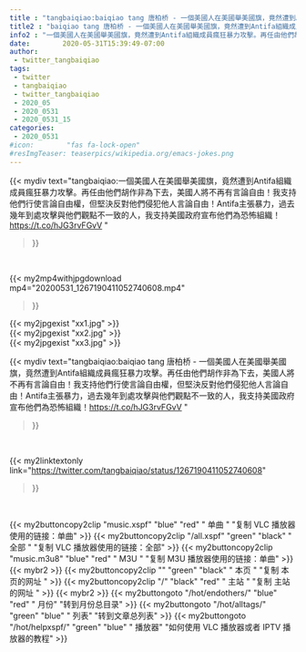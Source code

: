 ```yaml
---
title : "tangbaiqiao:baiqiao tang 唐柏桥 - 一個美國人在美國舉美國旗，竟然遭到Antifa組織成員瘋狂暴力攻擊。再任由他們胡作非為下去，美國人將不再有言論自由！我支持他們行使言論自由權，但堅決反對他們侵犯他人言論自由！Antifa主張暴力，過去幾年到處攻擊與他們觀點不一致的人，我支持美國政府宣布他們為恐怖組織！https://t.co/hJG3rvFGvV "
title2 : "baiqiao tang 唐柏桥 - 一個美國人在美國舉美國旗，竟然遭到Antifa組織成員瘋狂暴力攻擊。再任由他們胡作非為下去，美國人將不再有言論自由！我支持他們行使言論自由權，但堅決反對他們侵犯他人言論自由！Antifa主張暴力，過去幾年到處攻擊與他們觀點不一致的人，我支持美國政府宣布他們為恐怖組織！https://t.co/hJG3rvFGvV "
info2 : "一個美國人在美國舉美國旗，竟然遭到Antifa組織成員瘋狂暴力攻擊。再任由他們胡作非為下去，美國人將不再有言論自由！我支持他們行使言論自由權，但堅決反對他們侵犯他人言論自由！Antifa主張暴力，過去幾年到處攻擊與他們觀點不一致的人，我支持美國政府宣布他們為恐怖組織！https://t.co/hJG3rvFGvV "
date:        2020-05-31T15:39:49-07:00
author:
 - twitter_tangbaiqiao
tags:
 - twitter
 - tangbaiqiao
 - twitter_tangbaiqiao
 - 2020_05
 - 2020_0531
 - 2020_0531_15
categories:
 - 2020_0531
#icon:        "fas fa-lock-open"
#resImgTeaser: teaserpics/wikipedia.org/emacs-jokes.png
---
```


{{< mydiv text="tangbaiqiao:一個美國人在美國舉美國旗，竟然遭到Antifa組織成員瘋狂暴力攻擊。再任由他們胡作非為下去，美國人將不再有言論自由！我支持他們行使言論自由權，但堅決反對他們侵犯他人言論自由！Antifa主張暴力，過去幾年到處攻擊與他們觀點不一致的人，我支持美國政府宣布他們為恐怖組織！https://t.co/hJG3rvFGvV "
>}}
<br>


{{< my2mp4withjpgdownload mp4="20200531_1267190411052740608.mp4"
>}}

{{< my2jpgexist "xx1.jpg" >}}<br>
{{< my2jpgexist "xx2.jpg" >}}<br>
{{< my2jpgexist "xx3.jpg" >}}<br>



{{< mydiv text="tangbaiqiao:baiqiao tang 唐柏桥 - 一個美國人在美國舉美國旗，竟然遭到Antifa組織成員瘋狂暴力攻擊。再任由他們胡作非為下去，美國人將不再有言論自由！我支持他們行使言論自由權，但堅決反對他們侵犯他人言論自由！Antifa主張暴力，過去幾年到處攻擊與他們觀點不一致的人，我支持美國政府宣布他們為恐怖組織！https://t.co/hJG3rvFGvV "
>}}
<br>

{{< my2linktextonly link="https://twitter.com/tangbaiqiao/status/1267190411052740608"
>}}


<br>

{{< my2buttoncopy2clip "music.xspf"        "blue"   "red"    " 单曲 "  "复制 VLC 播放器使用的链接：单曲" >}} {{< my2buttoncopy2clip "/all.xspf"         "green"  "black"  " 全部 "  "复制 VLC 播放器使用的链接：全部" >}} {{< my2buttoncopy2clip "music.m3u8"        "blue"   "red"    " M3U  "    "复制 M3U 播放器使用的链接：单曲" >}} {{< mybr2 >}} {{< my2buttoncopy2clip ""                  "green"  "black"  " 本页 "    "复制 本页的网址 " >}} {{< my2buttoncopy2clip "/"                 "black"  "red"    " 主站 "    "复制 主站的网址 " >}} {{< mybr2 >}} {{< my2buttongoto      "/hot/endothers/"   "blue"   "red"    " 月份"   "转到月份总目录" >}} {{< my2buttongoto      "/hot/alltags/"     "green"  "blue"   " 列表"   "转到文章总列表" >}} {{< my2buttongoto      "/hot/helpxspf/"    "green"  "blue"   " 播放器" "如何使用 VLC 播放器或者 IPTV 播放器的教程" >}} 
